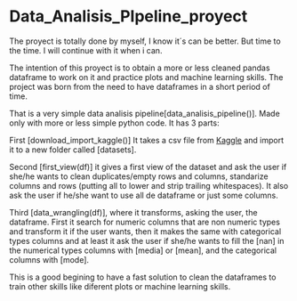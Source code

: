 # Data_Analisis_PIpeline_proyect

The proyect is totally done by myself, I know it´s can be better. But time to the time. I will continue with it when i can.

The intention of this proyect is to obtain a more or less cleaned pandas dataframe to work on it and practice plots and machine learning skills. The project was born from the need to have dataframes in a short period of time.

That is a very simple data analisis pipeline[data_analisis_pipeline()]. Made only with more or less simple python code. It has 3 parts:

First [download_import_kaggle()] It takes a csv file from [Kaggle]("https://www.kaggle.com/") and import it to a new folder called [datasets]. 

Second [first_view(df)] it gives a first view of the dataset and ask the user if she/he wants to clean duplicates/empty rows and columns, standarize columns and rows (putting all to lower and strip trailing whitespaces). It also ask the user if he/she want to use all de dataframe or just some columns.

Third [data_wrangling(df)], where it transforms, asking the user, the dataframe. First it search for numeric columns that are non numeric types and transform it if the user wants, then it makes the same with categorical types columns and at least it ask the user if she/he wants to fill the [nan] in the numerical types columns with [media] or [mean], and the categorical columns with [mode].

This is a good begining to have a fast solution to clean the dataframes to train other skills like diferent plots or machine learning skills.
